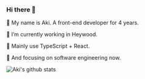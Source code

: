 ### Hi there 👋

🔭 My name is Aki. A front-end developer for 4 years.

🌱 I’m currently working in Heywood.

👯 Mainly use TypeScript + React.

🤔 And focusing on software engineering now.

![Aki's github stats](https://github-readme-stats.vercel.app/api?username=akiq2016&show_icons=true)
